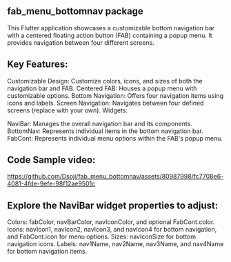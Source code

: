 ## fab_menu_bottomnav package

This Flutter application showcases a customizable bottom navigation bar with a centered floating action button (FAB) containing a popup menu. It provides navigation between four different screens.

## Key Features:

Customizable Design: Customize colors, icons, and sizes of both the navigation bar and FAB.
Centered FAB: Houses a popup menu with customizable options.
Bottom Navigation: Offers four navigation items using icons and labels.
Screen Navigation: Navigates between four defined screens (replace with your own).
Widgets:

NaviBar: Manages the overall navigation bar and its components.
BottomNav: Represents individual items in the bottom navigation bar.
FabCont: Represents individual menu options within the FAB's popup menu.

## Code Sample video:


https://github.com/Dsoji/fab_menu_bottomnav/assets/80987998/fc7708e6-4081-4fde-9efe-98f12ae9501c



## Explore the NaviBar widget properties to adjust:

Colors: fabColor, navBarColor, navIconColor, and optional FabCont.color.
Icons: navIcon1, navIcon2, navIcon3, and navIcon4 for bottom navigation, and FabCont.icon for menu options.
Sizes: navIconSize for bottom navigation icons.
Labels: nav1Name, nav2Name, nav3Name, and nav4Name for bottom navigation items.
